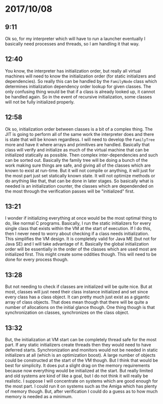 # 2017/10/08

## 9:11

Ok so, for my interpreter which will have to run a launcher eventually I
basically need processes and threads, so I am handling it that way.

## 12:40

You know, the interpreter has initialization order, but really all virtual
machines will need to know the initialization order (for static
initializers and dependencies). So really this can be handled by the
`FamilyNode` class which determines initialization dependency order lookup
for given classes. The only confusing thing would be that if a class is
already looked up, it cannot be handled again. So in the event of recursive
initialization, some classes will not be fully initialized properly.

## 12:58

Ok so, initialization order between classes is a bit of a complex thing. The
JIT is going to perform all of the same work the interpreter does and there is
state that will be known regardless. I will need to develop the `FamilyTree`
more and have it where arrays and primitives are handled. Basically that class
will verify and initialize as much of the virtual machine that can be
initialized statically as possible. Then complex inter-dependencies and such
can be sorted out. Basically the family tree will be doing a bunch of the work
making sure things are safe, and giving all of the classes which are known to
exist at run-time. But it will not compile or anything, it will just for the
most part just set statically known state. It will not optimize methods or do
anything like that, that can be done in later stages. So basically what is
needed is an initialization counter, the classes which are dependended on the
most through the verification passes will be "initialized" first.

## 13:21

I wonder if initializing everything at once would be the most optimal thing
to do, like normal C programs. Basically, I run the static initializers for
every single class that exists within the VM at the start of execution. If I
do this, then I never need to worry about checking if a class needs
initialization. This simplifies the VM design. It is completely valid for
Java ME (but not for Java SE) and I will take advantage of it. Basically the
global initialization order will be essentially in the order of the classes
which are used most are initialized first. This might create some
oddities though. This will need to be done for every process though.

## 13:28

But not needing to check if classes are initialized will be quite nice. But
at most, classes will just need their class instance initialized and set
since every class has a class object. It can pretty much just exist as a
gigantic array of class objects. That does mean though that there will be
quite a number of allocations on the initial glance though. One thing though
is that synchronization on classes, synchronizes on the class object.

## 13:32

But, the initialization at VM start can be completely thread safe for the
most part. If any static initializers create threads then they would need to
have deferred starts. Synchronization and monitors would not be needed in
static initializers at all (which is an optimization boost). A large number
of objects could be constructed at the start of the VM though. But I think
that would be best for simplicity. It does put a slight drag on the memory
requirements because now everything would be initialized at the start. But
really limited and old systems are kind of like a goal, but I do not think
it will really be realistic. I suppose I will concentrate on systems which
are good enough for the most part. I could run it on systems such as the
Amiga which has plenty of memory though. But, after verification I could do
a guess as to how much memory is needed as a minimum.

